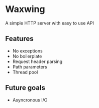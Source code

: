 # Waxwing
A simple HTTP server with easy to use API

## Features
- No exceptions
- No boilerplate
- Request header parsing
- Path parameters
- Thread pool

## Future goals
- Asyncronous I/O
